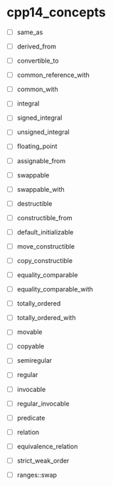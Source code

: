 # cpp14_concepts

- [ ] same_as
- [ ] derived_from
- [ ] convertible_to
- [ ] common_reference_with
- [ ] common_with
- [ ] integral
- [ ] signed_integral
- [ ] unsigned_integral
- [ ] floating_point
- [ ] assignable_from
- [ ] swappable
- [ ] swappable_with
- [ ] destructible
- [ ] constructible_from
- [ ] default_initializable
- [ ] move_constructible
- [ ] copy_constructible
- [ ] equality_comparable
- [ ] equality_comparable_with
- [ ] totally_ordered
- [ ] totally_ordered_with
- [ ] movable
- [ ] copyable
- [ ] semiregular
- [ ] regular
- [ ] invocable
- [ ] regular_invocable
- [ ] predicate
- [ ] relation
- [ ] equivalence_relation
- [ ] strict_weak_order
- [ ] ranges::swap

